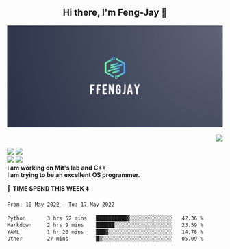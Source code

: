 <h2 align="center"> Hi there, I'm Feng-Jay 👋 </h2>  

![](https://github.com/Feng-Jay/DataStruct/blob/master/Image/1.png)  

<img align="right" src="https://github-readme-stats.vercel.app/api?username=Feng-Jay&show_icons=true&icon_color=CE1D2D&text_color=718096&bg_color=ffffff&hide_title=true" />


&emsp;

![](https://visitor-badge.glitch.me/badge?page_id=Feng-Jay.readme)
![](https://img.shields.io/badge/Concentrate-Cpp-blue)  
![](https://img.shields.io/badge/Rust-primer-orange)
![](https://img.shields.io/badge/Target-OS-9cf)  
**I am working on Mit's lab and C++**  
**I am trying to be an excellent OS programmer.**  


📘 **TIME SPEND THIS WEEK ⬇️**
<!--START_SECTION:waka-->

```text
From: 10 May 2022 - To: 17 May 2022

Python       3 hrs 52 mins   ██████████▓░░░░░░░░░░░░░░   42.36 %
Markdown     2 hrs 9 mins    ██████░░░░░░░░░░░░░░░░░░░   23.59 %
YAML         1 hr 20 mins    ███▓░░░░░░░░░░░░░░░░░░░░░   14.78 %
Other        27 mins         █▒░░░░░░░░░░░░░░░░░░░░░░░   05.09 %
```

<!--END_SECTION:waka-->
